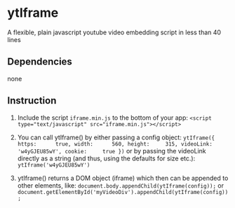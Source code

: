 # ytIframe
A flexible, plain javascript youtube video embedding script in less than 40 lines

## Dependencies
none

## Instruction
1. Include the script `iframe.min.js` to the bottom of your app: `<script type="text/javascript" src="iframe.min.js"></script>`

2. You can call ytIframe() by either passing a config object:
`ytIframe({
    https:      true,
    width:      560,
    height:     315,
    videoLink:  'w4yGJEU85wY',
    cookie:     true
})`
or by passing the videoLink directly as a string (and thus, using the defaults for size etc.): `ytIframe('w4yGJEU85wY')` 

3. ytIframe() returns a DOM object (iframe) which then can be appended to other elements, like: `document.body.appendChild(ytIframe(config));` or `document.getElementById('myVideoDiv').appendChild(ytIframe(config));`
